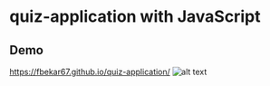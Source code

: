 # quiz-application with JavaScript
## Demo
https://fbekar67.github.io/quiz-application/
![alt text](relative/path/to/img.jpg?raw=true "Title")
